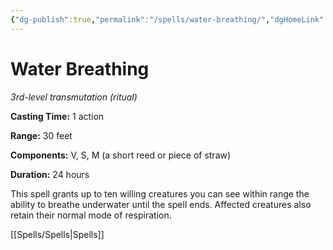 ```yaml
---
{"dg-publish":true,"permalink":"/spells/water-breathing/","dgHomeLink":false,"dgPassFrontmatter":true}
---
```



# Water Breathing

*3rd-level transmutation (ritual)*

**Casting Time:** 1 action

**Range:** 30 feet

**Components:** V, S, M (a short reed or piece of straw)

**Duration:** 24 hours

This spell grants up to ten willing creatures you can see within range the ability to breathe underwater until the spell ends. Affected creatures also retain their normal mode of respiration.


[[Spells/Spells|Spells]]